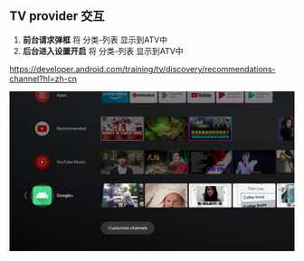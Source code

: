 ## TV provider 交互

1. **前台请求弹框** 将 分类-列表 显示到ATV中
2. **后台进入设置开启** 将 分类-列表 显示到ATV中

https://developer.android.com/training/tv/discovery/recommendations-channel?hl=zh-cn

![image](https://github.com/VeiZhang/TvProvider/blob/1d3b521a6af2b593fe16c45305250f99de475b1b/images/device-2022-12-12-155052.png)
